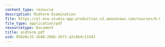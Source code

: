 ```yaml
---
content_type: resource
description: Midterm Examination
file: https://ol-ocw-studio-app-production.s3.amazonaws.com/courses/6-825-techniques-in-artificial-intelligence-sma-5504-fall-2002/05628c351b48266b3671a2c8b4c13343_midterm.pdf
file_type: application/pdf
resourcetype: Document
title: midterm.pdf
uid: 05628c35-1b48-266b-3671-a2c8b4c13343
---
```

